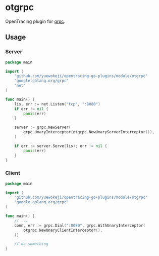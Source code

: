 # otgrpc

OpenTracing plugin for [grpc](https://github.com/grpc/grpc).

## Usage

### Server

```go
package main

import (
	"github.com/yuewokeji/opentracing-go-plugins/module/otgrpc"
	"google.golang.org/grpc"
	"net"
)

func main() {
	lis, err := net.Listen("tcp", ":8080")
	if err != nil {
		panic(err)
	}

	server := grpc.NewServer(
		grpc.UnaryInterceptor(otgrpc.NewUnaryServerInterceptor()),
	)

	if err := server.Serve(lis); err != nil {
		panic(err)
	}
}

```

### Client

```go
package main

import (
	"github.com/yuewokeji/opentracing-go-plugins/module/otgrpc"
	"google.golang.org/grpc"
)

func main() {
	// ...
	conn, err := grpc.Dial(":8080", grpc.WithUnaryInterceptor(
		otgrpc.NewUnaryClientInterceptor(),
	))

	// do something
}

```